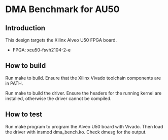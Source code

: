 # DMA Benchmark for AU50

## Introduction

This design targets the Xilinx Alveo U50 FPGA board.

* FPGA: xcu50-fsvh2104-2-e

## How to build

Run make to build.  Ensure that the Xilinx Vivado toolchain components are
in PATH.

Run make to build the driver.  Ensure the headers for the running kernel are
installed, otherwise the driver cannot be compiled.

## How to test

Run make program to program the Alveo U50 board with Vivado.  Then load the
driver with insmod dma_bench.ko.  Check dmesg for the output.
